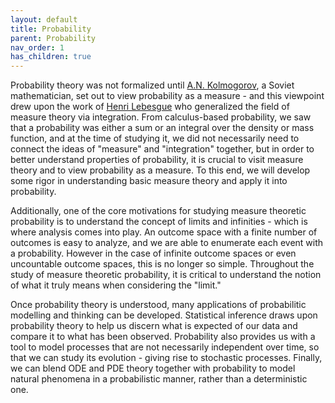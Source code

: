 ```yaml
---
layout: default
title: Probability
parent: Probability
nav_order: 1
has_children: true
---
```


Probability theory was not formalized until [A.N. Kolmogorov](https://en.wikipedia.org/wiki/Andrey_Kolmogorov), a Soviet mathematician, set out to view probability as a measure - and this viewpoint drew upon the work of [Henri Lebesgue](https://en.wikipedia.org/wiki/Henri_Lebesgue) who generalized the field of measure theory via integration. From calculus-based probability, we saw that a probability was either a sum or an integral over the density or mass function, and at the time of studying it, we did not necessarily need to connect the ideas of "measure" and "integration" together, but in order to better understand properties of probability, it is crucial to visit measure theory and to view probability as a measure. To this end, we will develop some rigor in understanding basic measure theory and apply it into probability.

Additionally, one of the core motivations for studying measure theoretic probability is to understand the concept of limits and infinities - which is where analysis comes into play. An outcome space with a finite number of outcomes is easy to analyze, and we are able to enumerate each event with a probability. However in the case of infinite outcome spaces or even uncountable outcome spaces, this is no longer so simple. Throughout the study of measure theoretic probability, it is critical to understand the notion of what it truly means when considering the "limit."

Once probability theory is understood, many applications of probabilitic modelling and thinking can be developed. Statistical inference draws upon probability theory to help us discern what is expected of our data and compare it to what has been observed. Probability also provides us with a tool to model processes that are not necessarily independent over time, so that we can study its evolution - giving rise to stochastic processes. Finally, we can blend ODE and PDE theory together with probability to model natural phenomena in a probabilistic manner, rather than a deterministic one. 
